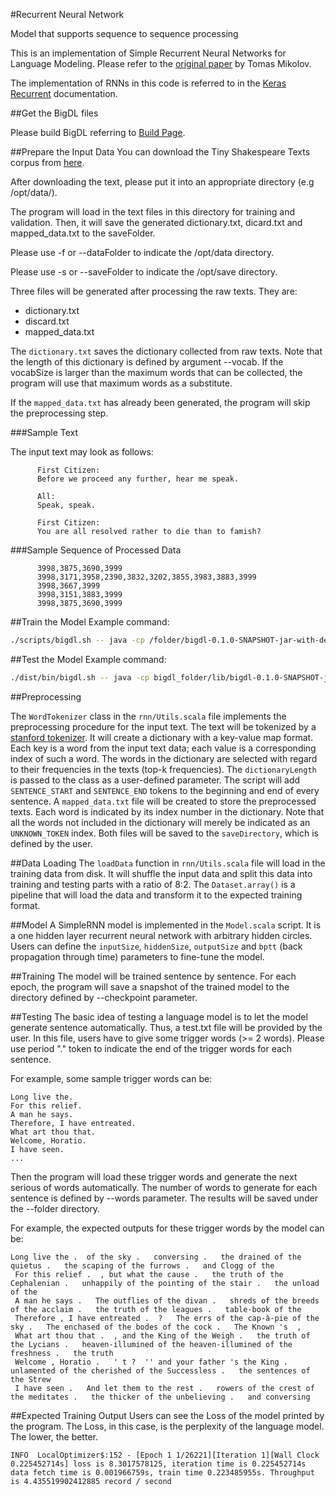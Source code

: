 #Recurrent Neural Network

Model that supports sequence to sequence processing

This is an implementation of Simple Recurrent Neural Networks for Language Modeling. Please refer to the [original paper](http://www.fit.vutbr.cz/research/groups/speech/publi/2010/mikolov_interspeech2010_IS100722.pdf) by Tomas Mikolov.

The implementation of RNNs in this code is referred to in the [Keras Recurrent](https://keras.io/layers/recurrent/) documentation.


##Get the BigDL files

Please build BigDL referring to [Build Page](https://github.com/intel-analytics/BigDL/wiki/Build-Page).


##Prepare the Input Data
You can download the Tiny Shakespeare Texts corpus from [here](https://raw.githubusercontent.com/karpathy/char-rnn/master/data/tinyshakespeare/input.txt).

After downloading the text, please put it into an appropriate directory (e.g /opt/data/).

The program will load in the text files in this directory for training and validation. Then, it will save the generated dictionary.txt, dicard.txt and mapped_data.txt to the saveFolder.

Please use -f or --dataFolder to indicate the /opt/data directory.

Please use -s or --saveFolder to indicate the /opt/save directory.

Three files will be generated after processing the raw texts. They are:

* dictionary.txt
* discard.txt
* mapped_data.txt

The <code>dictionary.txt</code> saves the dictionary collected from raw texts. Note that the length of this dictionary is defined by argument --vocab.
If the vocabSize is larger than the maximum words that can be collected, the program will use that maximum words as a substitute.

If the <code>mapped_data.txt</code> has already been generated, the program will skip the preprocessing step.

###Sample Text

The input text may look as follows:

```
      First Citizen:
      Before we proceed any further, hear me speak.

      All:
      Speak, speak.

      First Citizen:
      You are all resolved rather to die than to famish?
```

###Sample Sequence of Processed Data
```
      3998,3875,3690,3999
      3998,3171,3958,2390,3832,3202,3855,3983,3883,3999
      3998,3667,3999
      3998,3151,3883,3999
      3998,3875,3690,3999
```

##Train the Model
Example command:
```bash
./scripts/bigdl.sh -- java -cp /folder/bigdl-0.1.0-SNAPSHOT-jar-with-dependencies-and-spark.jar com.intel.analytics.bigdl.models.rnn.Train -f /dataFolder -s /saveFolder -c 4 --vocab 10000 -h 100 --learningRate 0.1 -e 50 --bptt 5 --checkpoint /modeldirectory
```

##Test the Model
Example command:
```bash
./dist/bin/bigdl.sh -- java -cp bigdl_folder/lib/bigdl-0.1.0-SNAPSHOT-jar-with-dependencies-and-spark.jar com.intel.analytics.bigdl.models.rnn.Test -f /textdirectory --test test.txt --model /modeldirectory/model.iterationNumber --state /modeldirectory/state.iterationNumber -c 4 --words 20
```

##Preprocessing

The <code>WordTokenizer</code> class in the <code>rnn/Utils.scala</code> file implements the preprocessing procedure for the input text.
The text will be tokenized by a [stanford tokenizer](http://nlp.stanford.edu/software/tokenizer.shtml).
It will create a dictionary with a key-value map format. Each key is a word from the input text data; each value is a corresponding index of such a word.
The words in the dictionary are selected with regard to their frequencies in the texts (top-k frequencies).
The <code>dictionaryLength</code> is passed to the class as a user-defined parameter. The script will add  <code>SENTENCE_START</code> and <code>SENTENCE_END</code> tokens to the beginning and end of every sentence.
A <code>mapped_data.txt</code> file will be created to store the preprocessed texts. Each word is indicated by its index number in the dictionary.
Note that all the words not included in the dictionary will merely be indicated as an <code>UNKNOWN_TOKEN</code> index.
Both files will be saved to the <code>saveDirectory</code>, which is defined by the user.


##Data Loading
The <code>loadData</code> function in <code>rnn/Utils.scala</code> file will load in the training data from disk. It will shuffle the input data and split this data into training and testing parts with a ratio of 8:2.
The <code>Dataset.array()</code> is a pipeline that will load the data and transform it to the expected training format.

##Model
A SimpleRNN model is implemented in the <code>Model.scala</code> script. It is a one hidden layer recurrent neural network with arbitrary hidden circles.
Users can define the <code>inputSize</code>, <code>hiddenSize</code>, <code>outputSize</code> and <code>bptt</code> (back propagation through time) parameters to fine-tune the model.

##Training
The model will be trained sentence by sentence. For each epoch, the program will save a snapshot of the trained model to the directory defined by --checkpoint parameter.

##Testing
The basic idea of testing a language model is to let the model generate sentence automatically. Thus, a test.txt file will be provided by the user. In this file,
users have to give some trigger words (>= 2 words). Please use period "." token to indicate the end of the trigger words for each sentence.

For example, some sample trigger words can be:
```
Long live the.
For this relief.
A man he says.
Therefore, I have entreated.
What art thou that.
Welcome, Horatio.
I have seen.
...
```

Then the program will load these trigger words and generate the next serious of words automatically. The number of words to generate for each sentence is defined by --words parameter. The results will be saved under the --folder directory.

For example, the expected outputs for these trigger words by the model can be:
```
Long live the .  of the sky .   conversing .   the drained of the quietus .   the scaping of the furrows .   and Clogg of the
 For this relief .  , but what the cause .   the truth of the Cephalenian .   unhappily of the pointing of the stair .   the unload of the
 A man he says .   The outflies of the divan .   shreds of the breeds of the acclaim .   the truth of the leagues .   table-book of the
 Therefore , I have entreated .  ?   The errs of the cap-à-pie of the sky .   The enchased of the bodes of the cock .   The Known 's  ,
 What art thou that .  , and the King of the Weigh .   the truth of the Lycians .   heaven-illumined of the heaven-illumined of the freshness .   the truth
 Welcome , Horatio .   ' t ?  '' and your father 's the King .   unlamented of the cherished of the Successless .   the sentences of the Strew
 I have seen .   And let them to the rest .   rowers of the crest of the meditates .   the thicker of the unbelieving .   and conversing
```

##Expected Training Output
Users can see the Loss of the model printed by the program. The Loss, in this case, is the perplexity of the language model. The lower, the better.
```
INFO  LocalOptimizer$:152 - [Epoch 1 1/26221][Iteration 1][Wall Clock 0.225452714s] loss is 8.3017578125, iteration time is 0.225452714s data fetch time is 0.001966759s, train time 0.223485955s. Throughput is 4.435519902412885 record / second
```
